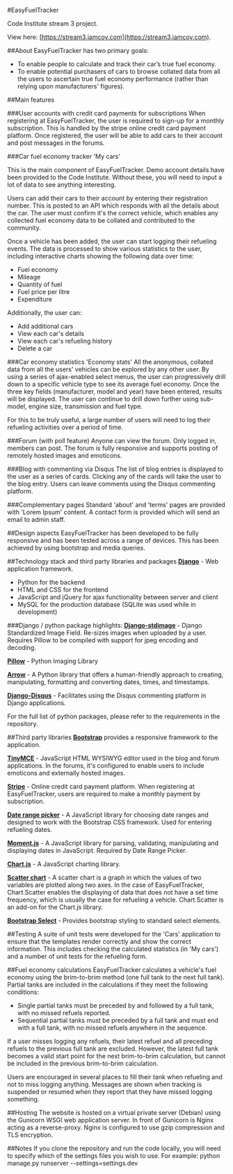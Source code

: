 #EasyFuelTracker

Code Institute stream 3 project.

View here:
[https://stream3.jamcoy.com](https://stream3.jamcoy.com).

##About
EasyFuelTracker has two primary goals:
* To enable people to calculate and track their car’s true fuel economy.
* To enable potential purchasers of cars to browse collated data from all the users to ascertain true fuel economy performance (rather than relying upon manufacturers' figures).
 
##Main features

###User accounts with credit card payments for subscriptions
When registering at EasyFuelTracker, the user is required to sign-up for a monthly subscription.  This is handled by the
 stripe online credit card payment platform.  Once registered, the user will be able to add cars to their account and post
 messages in the forums.

###Car fuel economy tracker 'My cars'

This is the main component of EasyFuelTracker.  Demo account details have been provided to the Code Institute.  Without these, you will need to input a lot of data to see anything interesting.

Users can add their cars to their account by entering their registration number. This is posted to an API which responds with all the details about the car.  The user must confirm it's the correct vehicle, which enables any collected fuel economy data to be collated and contributed to the community.
 
 Once a vehicle has been added, the user can start logging their refueling events.  The data is processed to show various statistics to the user, including interactive charts showing the following data over time:
 * Fuel economy
 * Mileage
 * Quantity of fuel
 * Fuel price per litre
 * Expenditure
 
  Additionally, the user can:
 * Add additional cars
 * View each car's details
 * View each car's refueling history
 * Delete a car
 
###Car economy statistics 'Economy stats'
All the anonymous, collated data from all the users' vehicles can be explored by any other user.  By using a series of ajax-enabled select menus, the user can progressively drill down to a specific vehicle type to see its average fuel economy.  Once the three key fields (manufacturer, model and year) have been entered, results will be displayed.  The user can continue to drill down further using sub-model, engine size, transmission and fuel type.  

For this to be truly useful, a large number of users will need to log their refueling activities over a period of time.
 
###Forum (with poll feature)
Anyone can view the forum.  Only logged in, members can post.  The forum is fully responsive and supports posting of remotely hosted images and emoticons.

###Blog with commenting via Disqus
The list of blog entries is displayed to the user as a series of cards.  Clicking any of the cards will take the user to the blog entry. Users can  leave comments using the Disqus commenting platform.

###Complementary pages
Standard 'about' and 'terms' pages are provided with 'Lorem Ipsum' content.  A contact form is provided which will send an email to admin staff. 

##Design aspects
EasyFuelTracker has been developed to be fully responsive and has been tested across a range of devices.  This has been achieved by using bootstrap and media queries.

##Technology stack and third party libraries and packages
**[Django](https://www.djangoproject.com/)** - Web application framework.
* Python for the backend
* HTML and CSS for the frontend
* JavaScript and jQuery for ajax functionality between server and client
* MySQL for the production database (SQLite was used while in development) 

###Django / python package highlights:
**[Django-stdimage](https://github.com/codingjoe/django-stdimage)** - Django Standardized Image Field.  Re-sizes images when uploaded by a user.  Requires Pillow to be compiled with support for jpeg encoding and decoding.

**[Pillow](http://python-pillow.org/)** - Python Imaging Library

**[Arrow](http://crsmithdev.com/arrow/)** - A Python library that offers a human-friendly approach to creating, manipulating, formatting and converting dates, times, and timestamps.

**[Django-Disqus](https://github.com/arthurk/django-disqus/)** - Facilitates using the Disqus commenting platform in Django applications.

For the full list of python packages, please refer to the requirements in the repository.

##Third party libraries
**[Bootstrap](http://getbootstrap.com/)** provides a responsive framework to the application.

**[TinyMCE](https://www.tinymce.com/)** - JavaScript HTML WYSIWYG editor used in the blog and forum applications.  In the forums, it's configured to enable users to include emoticons and externally hosted images.
 
**[Stripe](https://stripe.com)** - Online credit card payment platform.  When registering at EasyFuelTracker, users are required to make a monthly payment by subscription.

**[Date range picker](http://www.daterangepicker.com/)** - A JavaScript library for choosing date ranges and designed to work with the Bootstrap CSS framework.  Used for entering refueling dates.

**[Moment.js](http://momentjs.com/)** - A JavaScript library for parsing, validating, manipulating and displaying dates in JavaScript. Required by Date Range Picker.

**[Chart.js](http://www.chartjs.org/)** - A JavaScript charting library.

**[Scatter chart](http://dima117.github.io/Chart.Scatter/)** - A scatter chart is a graph in which the values of two variables are plotted along two axes.  In the case of EasyFuelTracker, Chart.Scatter enables the displaying of data that does not have a set 
time frequency, which is usually the case for refueling a vehicle.  Chart.Scatter is an add-on for the Chart.js library.
 
**[Bootstrap Select](https://silviomoreto.github.io/bootstrap-select/)** - Provides bootstrap styling to standard select elements.

##Testing
A suite of unit tests were developed for the 'Cars' application to ensure that the templates render correctly and show the correct information.  This includes checking the calculated statistics (in 'My cars') and a number of unit tests for the refueling form. 

##Fuel economy calculations
EasyFuelTracker calculates a vehicle's fuel economy using the brim-to-brim method (one full tank to the next full tank).
Partial tanks are included in the calculations if they meet the following conditions:
* Single partial tanks must be preceded by and followed by a full tank, with no missed refuels reported.
* Sequential partial tanks must be preceded by a full tank and must end with a full tank, with no missed refuels anywhere in the sequence.

If a user misses logging any refuels, their latest refuel and all preceding refuels to the previous full tank are excluded. However, the latest full tank becomes a valid start point for the next brim-to-brim calculation, but cannot be included in the previous brim-to-brim calculation.

Users are encouraged in several places to fill their tank when refueling and not to miss logging anything.  Messages are shown when tracking is suspended or resumed when they report that they have missed logging something.

##Hosting
The website is hosted on a virtual private server (Debian) using the Gunicorn WSGI web application server.  In front of Gunicorn is Nginx acting as a reverse-proxy.  Nginx is configured to use gzip compression and TLS encryption.

##Notes
If you clone the repository and run the code locally, you will need to specify which of the settings files you wish to use.
For example: python manage.py runserver --settings=settings.dev

